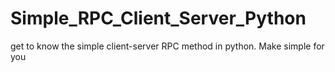 # Simple_RPC_Client_Server_Python
get to know the simple client-server RPC method in python. Make simple for you
